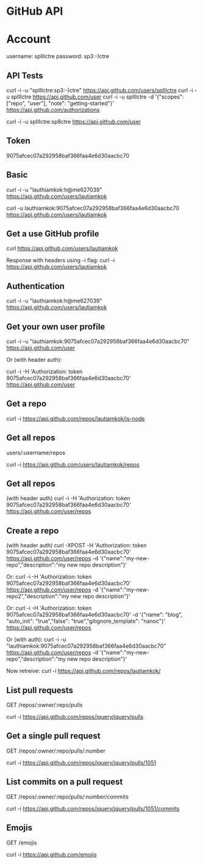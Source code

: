 GitHub API
======

Account
=====

username: spIIIctre
password: sp3:-)ctre

API Tests
------------

curl -i -u "spIIIctre:sp3:-)ctre" https://api.github.com/users/spIIIctre
curl -i -u spIIIctre https://api.github.com/user
curl -i -u spIIIctre -d '{"scopes": ["repo", "user"], "note": "getting-started"}' https://api.github.com/authorizations

curl -i -u spIIIctre:sp8ctre https://api.github.com/user

Token
--------
9075afcec07a292958baf366faa4e6d30aacbc70

Basic
-------
curl -i -u "lauthiamkok:h@me627039" https://api.github.com/users/lautiamkok

curl -u lauthiamkok:9075afcec07a292958baf366faa4e6d30aacbc70 https://api.github.com/users/lautiamkok

Get a use GitHub profile
-----------------------------------
curl https://api.github.com/users/lautiamkok

Response with headers using -i flag:
curl -i https://api.github.com/users/lautiamkok

Authentication
---------------------
curl -i -u "lauthiamkok:h@me627039" https://api.github.com/users/lautiamkok

Get your own user profile
-------------------------------------
curl -i -u "lauthiamkok:9075afcec07a292958baf366faa4e6d30aacbc70" https://api.github.com/user

Or (with header auth):

curl -i -H 'Authorization: token 9075afcec07a292958baf366faa4e6d30aacbc70' https://api.github.com/user

Get a repo
---------------
curl -i https://api.github.com/repos/lautiamkok/js-node

Get all repos
---------------
users/:username/repos

curl -i https://api.github.com/users/lautiamkok/repos

Get all repos
------------------
 (with header auth)
curl -i -H 'Authorization: token 9075afcec07a292958baf366faa4e6d30aacbc70' https://api.github.com/user/repos

Create a repo
--------------------
 (with header auth)
curl -XPOST -H 'Authorization: token 9075afcec07a292958baf366faa4e6d30aacbc70' https://api.github.com/user/repos -d '{"name":"my-new-repo","description":"my new repo description"}'

Or:
curl -i -H 'Authorization: token 9075afcec07a292958baf366faa4e6d30aacbc70' https://api.github.com/user/repos -d '{"name":"my-new-repo2","description":"my new repo description"}'

Or:
curl -i -H 'Authorization: token 9075afcec07a292958baf366faa4e6d30aacbc70' -d '{"name": "blog", "auto_init": "true","false": "true","gitignore_template": "nanoc"}' https://api.github.com/user/repos

Or (with auth):
curl -i -u "lauthiamkok:9075afcec07a292958baf366faa4e6d30aacbc70" https://api.github.com/user/repos -d '{"name":"my-new-repo","description":"my new repo description"}'

Now retreive:
curl -i https://api.github.com/repos/lautiamkok/<repo-name>

List pull requests
-------------------------
GET /repos/:owner/:repo/pulls

curl -i https://api.github.com/repos/jquery/jquery/pulls

Get a single pull request
------------------------------------

GET /repos/:owner/:repo/pulls/:number

curl -i https://api.github.com/repos/jquery/jquery/pulls/1051

List commits on a pull request
--------------------------------------------

GET /repos/:owner/:repo/pulls/:number/commits

curl -i https://api.github.com/repos/jquery/jquery/pulls/1051/commits

Emojis
---------

GET /emojis

curl -i https://api.github.com/emojis